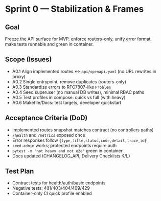 # Sprint 0 — Stabilization & Frames

## Goal
Freeze the API surface for MVP, enforce routers-only, unify error format, make tests runnable and green in container.

## Scope (Issues)
- A0.1 Align implemented routes ↔ `api/openapi.yaml` (no URL rewrites in proxy)
- A0.2 Single entrypoint, remove duplicates (routers-only)
- A0.3 Standardize errors to RFC7807-like `Problem`
- A0.4 Seed superuser (no manual DB writes), minimal RBAC paths
- A0.5 Test profiles in compose: quick vs full (with heavy)
- A0.6 Makefile/Docs: test targets, developer quickstart

## Acceptance Criteria (DoD)
- Implemented routes snapshot matches contract (no controllers paths)
- `/health` and `/metrics` exposed once
- Error responses follow `{type,title,status,code,detail,trace_id}`
- `seed-admin` works; protected endpoints require auth
- `pytest -m "not heavy and not e2e"` green in container
- Docs updated (CHANGELOG_API, Delivery Checklists K/L)

## Test Plan
- Contract tests for health/auth/basic endpoints
- Negative tests: 401/403/404/409/429
- Container-only CI quick profile enabled
